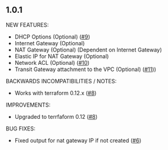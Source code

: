 ## 1.0.1
NEW FEATURES:
* DHCP Options (Optional) ([#9](https://github.com/zoitech/terraform-aws-network/issues/9))
* Internet Gateway (Optional)
* NAT Gateway (Optional) (Dependent on Internet Gateway)
* Elastic IP for NAT Gateway (Optional)
* Network ACL (Optional) ([#10](https://github.com/zoitech/terraform-aws-network/issues/10))
* Transit Gateway attachment to the VPC (Optional) ([#11](https://github.com/zoitech/terraform-aws-network/issues/11)))

BACKWARDS INCOMPATIBILITIES / NOTES:
* Works with terraform 0.12.x ([#8](https://github.com/zoitech/terraform-aws-network/issues/8))

IMPROVEMENTS:
* Upgraded to terrfaform 0.12 ([#8](https://github.com/zoitech/terraform-aws-network/issues/8))

BUG FIXES:
* Fixed output for nat gateway IP if not created ([#6](https://github.com/zoitech/terraform-aws-network/issues/6))